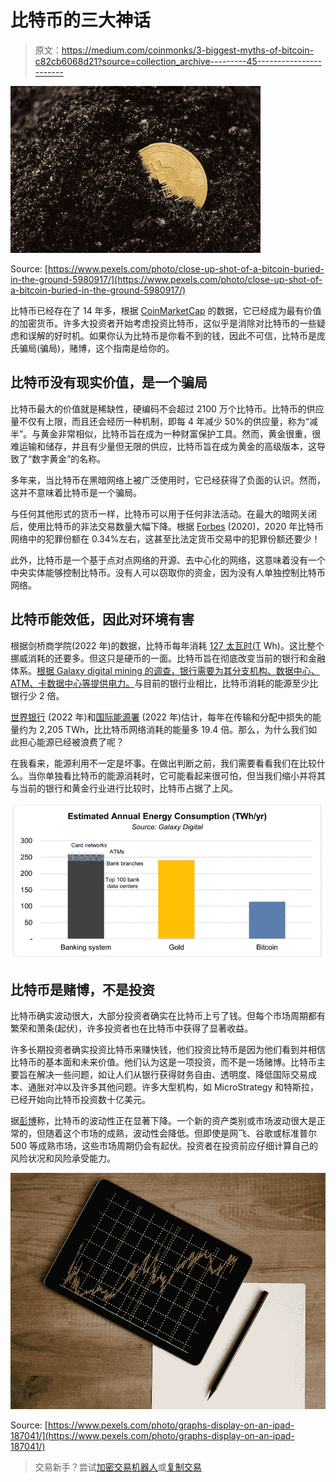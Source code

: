 # 比特币的三大神话

> 原文：<https://medium.com/coinmonks/3-biggest-myths-of-bitcoin-c82cb6068d21?source=collection_archive---------45----------------------->

![](img/b8d97a6b32e88f199616909629dcc98c.png)

Source: [https://www.pexels.com/photo/close-up-shot-of-a-bitcoin-buried-in-the-ground-5980917/](https://www.pexels.com/photo/close-up-shot-of-a-bitcoin-buried-in-the-ground-5980917/)

比特币已经存在了 14 年多，根据 [CoinMarketCap](https://coinmarketcap.com/) 的数据，它已经成为最有价值的加密货币。许多大投资者开始考虑投资比特币，这似乎是消除对比特币的一些疑虑和误解的好时机。如果你认为比特币是你看不到的钱，因此不可信，比特币是庞氏骗局(骗局)，赌博，这个指南是给你的。

## 比特币没有现实价值，是一个骗局

比特币最大的价值就是稀缺性，硬编码不会超过 2100 万个比特币。比特币的供应量不仅有上限，而且还会经历一种机制，即每 4 年减少 50%的供应量，称为“减半”。与黄金非常相似，比特币旨在成为一种财富保护工具。然而，黄金很重，很难运输和储存，并且有少量但无限的供应，比特币旨在成为黄金的高级版本，这导致了“数字黄金”的名称。

多年来，当比特币在黑暗网络上被广泛使用时，它已经获得了负面的认识。然而，这并不意味着比特币是一个骗局。

与任何其他形式的货币一样，比特币可以用于任何非法活动。在最大的暗网关闭后，使用比特币的非法交易数量大幅下降。根据 [Forbes](https://www.forbes.com/sites/haileylennon/2021/01/19/the-false-narrative-of-bitcoins-role-in-illicit-activity/?sh=66269dc93432) (2020)，2020 年比特币网络中的犯罪份额在 0.34%左右，这甚至比法定货币交易中的犯罪份额还要少！

此外，比特币是一个基于点对点网络的开源、去中心化的网络，这意味着没有一个中央实体能够控制比特币。没有人可以窃取你的资金，因为没有人单独控制比特币网络。

## 比特币能效低，因此对环境有害

根据剑桥商学院(2022 年)的数据，比特币每年消耗 [127 太瓦时(T](https://ccaf.io/cbeci/index) Wh)。这比整个挪威消耗的还要多。但这只是硬币的一面。比特币旨在彻底改变当前的银行和金融体系。[根据 Galaxy digital mining 的调查，银行需要为其分支机构、数据中心、ATM、卡数据中心等提供电力。](https://twitter.com/glxyresearch/status/1393166955864117248?s=20)与目前的银行业相比，比特币消耗的能源至少比银行少 2 倍。

[世界银行](https://data.worldbank.org/indicator/EG.ELC.LOSS.ZS) (2022 年)和[国际能源署](https://www.iea.org/data-and-statistics?country=WORLD&fuel=Energy%20supply&indicator=ElecGenByFuel) (2022 年)估计，每年在传输和分配中损失的能量约为 2,205 TWh，比比特币网络消耗的能量多 19.4 倍。那么，为什么我们如此担心能源已经被浪费了呢？

在我看来，能源利用不一定是坏事。在做出判断之前，我们需要看看我们在比较什么。当你单独看比特币的能源消耗时，它可能看起来很可怕，但当我们缩小并将其与当前的银行和黄金行业进行比较时，比特币占据了上风。

![](img/8b3cff3d2268284a5824abef24e98424.png)

## 比特币是赌博，不是投资

比特币确实波动很大，大部分投资者确实在比特币上亏了钱。但每个市场周期都有繁荣和萧条(起伏)，许多投资者也在比特币中获得了显著收益。

许多长期投资者确实投资比特币来赚快钱，他们投资比特币是因为他们看到并相信比特币的基本面和未来价值。他们认为这是一项投资，而不是一场赌博。比特币主要旨在解决一些问题，如让人们从银行获得财务自由、透明度、降低国际交易成本、通胀对冲以及许多其他问题。许多大型机构，如 MicroStrategy 和特斯拉，已经开始向比特币投资数十亿美元。

据[彭博](https://www.bloomberg.com/news/articles/2021-02-15/bitcoin-s-latest-record-run-is-less-volatile-than-the-2017-boom?sref=aInCMkkj)称，比特币的波动性正在显著下降。一个新的资产类别或市场波动很大是正常的，但随着这个市场的成熟，波动性会降低。但即使是网飞、谷歌或标准普尔 500 等成熟市场，这些市场周期仍会有起伏。投资者在投资前应仔细计算自己的风险状况和风险承受能力。

![](img/c62a7cc1fe6f9331f8d81f27b3575320.png)

Source: [https://www.pexels.com/photo/graphs-display-on-an-ipad-187041/](https://www.pexels.com/photo/graphs-display-on-an-ipad-187041/)

> 交易新手？尝试[加密交易机器人](/coinmonks/crypto-trading-bot-c2ffce8acb2a)或[复制交易](/coinmonks/top-10-crypto-copy-trading-platforms-for-beginners-d0c37c7d698c)